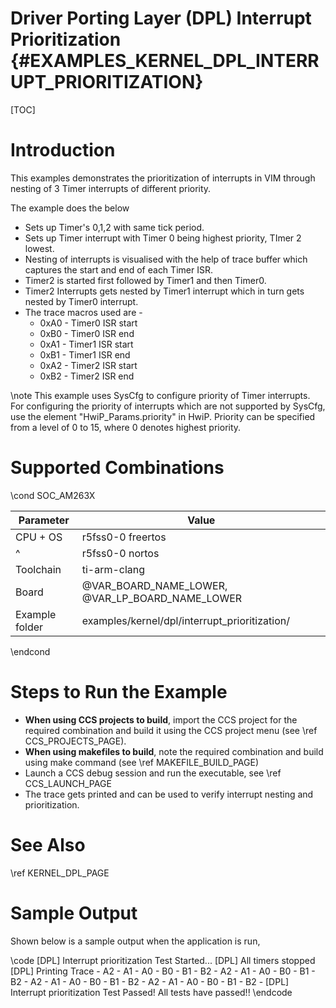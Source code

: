 # Driver Porting Layer (DPL) Interrupt Prioritization {#EXAMPLES_KERNEL_DPL_INTERRUPT_PRIORITIZATION}

[TOC]

# Introduction

This examples demonstrates the prioritization of interrupts in VIM through nesting of 3 Timer interrupts
of different priority.

The example does the below
- Sets up Timer's 0,1,2 with same tick period.
- Sets up Timer interrupt with Timer 0 being highest priority, TImer 2 lowest.
- Nesting of interrupts is visualised with the help of trace buffer which captures
  the start and end of each Timer ISR.
- Timer2 is started first followed by Timer1 and then Timer0.
- Timer2 Interrupts gets nested by Timer1 interrupt which in turn gets
  nested by Timer0 interrupt.
- The trace macros used are -
  - 0xA0 - Timer0 ISR start
  - 0xB0 - Timer0 ISR end
  - 0xA1 - Timer1 ISR start
  - 0xB1 - Timer1 ISR end
  - 0xA2 - Timer2 ISR start
  - 0xB2 - Timer2 ISR end

\note  This example uses SysCfg to configure priority of Timer interrupts. For configuring
 the priority of interrupts which are not supported by SysCfg, use the element "HwiP_Params.priority"
 in HwiP. Priority can be specified from a level of 0 to 15, where 0 denotes highest priority.

# Supported Combinations

\cond SOC_AM263X

 Parameter      | Value
 ---------------|-----------
 CPU + OS       | r5fss0-0 freertos
 ^              | r5fss0-0 nortos
 Toolchain      | ti-arm-clang
 Board          | @VAR_BOARD_NAME_LOWER, @VAR_LP_BOARD_NAME_LOWER
 Example folder | examples/kernel/dpl/interrupt_prioritization/

\endcond

# Steps to Run the Example

- **When using CCS projects to build**, import the CCS project for the required combination
  and build it using the CCS project menu (see \ref CCS_PROJECTS_PAGE).
- **When using makefiles to build**, note the required combination and build using
  make command (see \ref MAKEFILE_BUILD_PAGE)
- Launch a CCS debug session and run the executable, see \ref CCS_LAUNCH_PAGE
- The trace gets printed and can be used to verify interrupt nesting and prioritization.

# See Also

\ref KERNEL_DPL_PAGE

# Sample Output

Shown below is a sample output when the application is run,

\code
[DPL] Interrupt prioritization Test Started...
[DPL] All timers stopped
[DPL] Printing Trace -
A2 - A1 - A0 - B0 - B1 - B2 - A2 - A1 - A0 - B0 - B1 - B2 - A2 - A1 - A0 - B0 - B1 - B2 - A2 - A1 - A0 - B0 - B1 - B2 -
[DPL] Interrupt prioritization Test Passed!
All tests have passed!!
\endcode
